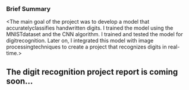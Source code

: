 ### Brief Summary
 <The main goal of the project was to develop a model that accuratelyclassifies handwritten digits. I trained the model using the MNISTdataset and the CNN algorithm. I trained and tested the model for digitrecognition. Later on, I integrated this model with image processingtechniques to create a project that recognizes digits in real-time.>

## The digit recognition project report is coming soon...
